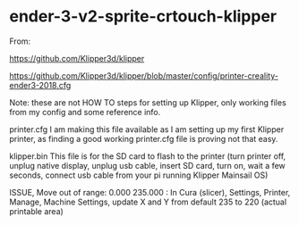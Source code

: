 # ender-3-v2-sprite-crtouch-klipper

From:

https://github.com/Klipper3d/klipper

https://github.com/Klipper3d/klipper/blob/master/config/printer-creality-ender3-2018.cfg


Note: these are not HOW TO steps for setting up Klipper, only working files from my config and some reference info.

printer.cfg
I am making this file available as I am setting up my first Klipper printer, as finding a good working printer.cfg file is proving not that easy.

klipper.bin 
This file is for the SD card to flash to the printer (turn printer off, unplug native display, unplug usb cable, insert SD card, turn on, wait a few seconds, connect usb cable from your pi running Klipper Mainsail OS)

ISSUE, Move out of range: 0.000 235.000 : In Cura (slicer), Settings, Printer, Manage, Machine Settings, update X and Y from default 235 to 220 (actual printable area)
